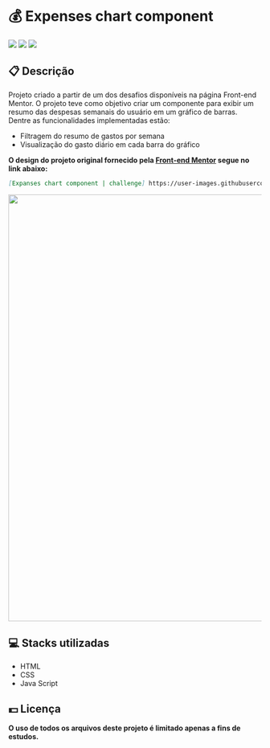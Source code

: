 <h1>💰 Expenses chart component</h1>
<div class="badges">
  <img src="https://img.shields.io/badge/html5-%23E34F26.svg?style=for-the-badge&logo=html5&logoColor=white">
  <img src="https://img.shields.io/badge/css3-%231572B6.svg?style=for-the-badge&logo=css3&logoColor=white">
  <img src="https://img.shields.io/badge/javascript-%23323330.svg?style=for-the-badge&logo=javascript&logoColor=%23F7DF1E">
</div>
<h2>📋 Descrição</h2>
<p>
    Projeto criado a partir de um dos desafios disponíveis na página Front-end Mentor.
    O projeto teve como objetivo criar um componente para exibir um resumo das despesas semanais do usuário em um gráfico de barras. Dentre as funcionalidades implementadas estão:
<p>
<ul>
  <li>Filtragem do resumo de gastos por semana</li>
  <li>Visualização do gasto diário em cada barra do gráfico</li>
</ul>

<p><b>O design do projeto original fornecido pela <a href="https://www.frontendmentor.io/" target="_blank">Front-end Mentor</a> segue no link abaixo:</b></p>

```md
[Expanses chart component | challenge] https://user-images.githubusercontent.com/105606295/197365889-73f1a956-7306-4108-89e9-577f7cc24ee6.png
```

<img width="850px" src="https://user-images.githubusercontent.com/105606295/196008063-cffb363e-47b5-47e9-b551-98abe17f058c.png">

<h2> 💻 Stacks utilizadas</h2>
<ul>
  <li>HTML</li>
  <li>CSS</li>
  <li>Java Script</li>
</ul>
<h2> 💵 Licença</h2>
<p><b>O uso de todos os arquivos deste projeto é limitado apenas a fins de estudos.<b></p>
